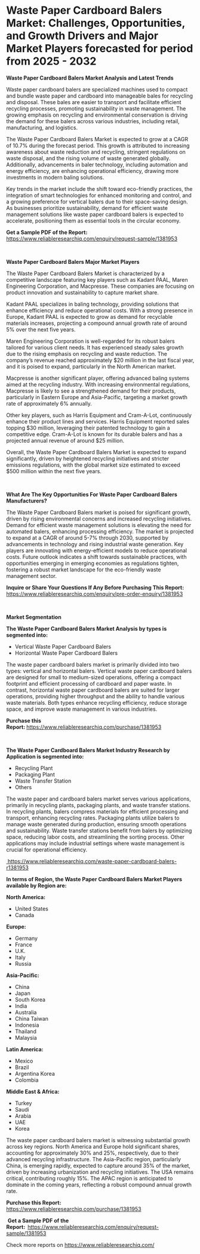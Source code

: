 <p><h1>Waste Paper Cardboard Balers Market: Challenges, Opportunities, and Growth Drivers and Major Market Players forecasted for period from 2025 - 2032</h1></p><p><strong>Waste Paper Cardboard Balers Market Analysis and Latest Trends</strong></p>
<p><p>Waste paper cardboard balers are specialized machines used to compact and bundle waste paper and cardboard into manageable bales for recycling and disposal. These bales are easier to transport and facilitate efficient recycling processes, promoting sustainability in waste management. The growing emphasis on recycling and environmental conservation is driving the demand for these balers across various industries, including retail, manufacturing, and logistics.</p><p>The Waste Paper Cardboard Balers Market is expected to grow at a CAGR of 10.7% during the forecast period. This growth is attributed to increasing awareness about waste reduction and recycling, stringent regulations on waste disposal, and the rising volume of waste generated globally. Additionally, advancements in baler technology, including automation and energy efficiency, are enhancing operational efficiency, drawing more investments in modern baling solutions.</p><p>Key trends in the market include the shift toward eco-friendly practices, the integration of smart technologies for enhanced monitoring and control, and a growing preference for vertical balers due to their space-saving design. As businesses prioritize sustainability, demand for efficient waste management solutions like waste paper cardboard balers is expected to accelerate, positioning them as essential tools in the circular economy.</p></p>
<p><strong>Get a Sample PDF of the Report:&nbsp;</strong> <a href="https://www.reliableresearchiq.com/enquiry/request-sample/1381953?utm_campaign=3139&utm_medium=2&utm_source=Github&utm_content=ia&utm_term=11042025&utm_id=waste-paper-cardboard-balers">https://www.reliableresearchiq.com/enquiry/request-sample/1381953</a></p>
<p>&nbsp;</p>
<p><strong>Waste Paper Cardboard Balers Major Market Players</strong></p>
<p><p>The Waste Paper Cardboard Balers Market is characterized by a competitive landscape featuring key players such as Kadant PAAL, Maren Engineering Corporation, and Macpresse. These companies are focusing on product innovation and sustainability to capture market share.</p><p>Kadant PAAL specializes in baling technology, providing solutions that enhance efficiency and reduce operational costs. With a strong presence in Europe, Kadant PAAL is expected to grow as demand for recyclable materials increases, projecting a compound annual growth rate of around 5% over the next five years.</p><p>Maren Engineering Corporation is well-regarded for its robust balers tailored for various client needs. It has experienced steady sales growth due to the rising emphasis on recycling and waste reduction. The company’s revenue reached approximately $20 million in the last fiscal year, and it is poised to expand, particularly in the North American market.</p><p>Macpresse is another significant player, offering advanced baling systems aimed at the recycling industry. With increasing environmental regulations, Macpresse is likely to see a strengthened demand for their products, particularly in Eastern Europe and Asia-Pacific, targeting a market growth rate of approximately 6% annually.</p><p>Other key players, such as Harris Equipment and Cram-A-Lot, continuously enhance their product lines and services. Harris Equipment reported sales topping $30 million, leveraging their patented technology to gain a competitive edge. Cram-A-Lot is known for its durable balers and has a projected annual revenue of around $25 million.</p><p>Overall, the Waste Paper Cardboard Balers Market is expected to expand significantly, driven by heightened recycling initiatives and stricter emissions regulations, with the global market size estimated to exceed $500 million within the next five years.</p></p>
<p>&nbsp;</p>
<p><strong>What Are The Key Opportunities For Waste Paper Cardboard Balers Manufacturers?</strong></p>
<p><p>The Waste Paper Cardboard Balers market is poised for significant growth, driven by rising environmental concerns and increased recycling initiatives. Demand for efficient waste management solutions is elevating the need for automated balers, enhancing processing efficiency. The market is projected to expand at a CAGR of around 5-7% through 2030, supported by advancements in technology and rising industrial waste generation. Key players are innovating with energy-efficient models to reduce operational costs. Future outlook indicates a shift towards sustainable practices, with opportunities emerging in emerging economies as regulations tighten, fostering a robust market landscape for the eco-friendly waste management sector.</p></p>
<p><strong>Inquire or Share Your Questions If Any Before Purchasing This Report:</strong> <a href="https://www.reliableresearchiq.com/enquiry/pre-order-enquiry/1381953?utm_campaign=3139&utm_medium=2&utm_source=Github&utm_content=ia&utm_term=11042025&utm_id=waste-paper-cardboard-balers">https://www.reliableresearchiq.com/enquiry/pre-order-enquiry/1381953</a></p>
<p>&nbsp;</p>
<p><strong>Market Segmentation</strong></p>
<p><strong>The Waste Paper Cardboard Balers Market Analysis by types is segmented into:</strong></p>
<p><ul><li>Vertical Waste Paper Cardboard Balers</li><li>Horizontal Waste Paper Cardboard Balers</li></ul></p>
<p><p>The waste paper cardboard balers market is primarily divided into two types: vertical and horizontal balers. Vertical waste paper cardboard balers are designed for small to medium-sized operations, offering a compact footprint and efficient processing of cardboard and paper waste. In contrast, horizontal waste paper cardboard balers are suited for larger operations, providing higher throughput and the ability to handle various waste materials. Both types enhance recycling efficiency, reduce storage space, and improve waste management in various industries.</p></p>
<p><strong>Purchase this Report:&nbsp;</strong><a href="https://www.reliableresearchiq.com/purchase/1381953?utm_campaign=3139&utm_medium=2&utm_source=Github&utm_content=ia&utm_term=11042025&utm_id=waste-paper-cardboard-balers">https://www.reliableresearchiq.com/purchase/1381953</a></p>
<p>&nbsp;</p>
<p><strong>The Waste Paper Cardboard Balers Market Industry Research by Application is segmented into:</strong></p>
<p><ul><li>Recycling Plant</li><li>Packaging Plant</li><li>Waste Transfer Station</li><li>Others</li></ul></p>
<p><p>The waste paper and cardboard balers market serves various applications, primarily in recycling plants, packaging plants, and waste transfer stations. In recycling plants, balers compress materials for efficient processing and transport, enhancing recycling rates. Packaging plants utilize balers to manage waste generated during production, ensuring smooth operations and sustainability. Waste transfer stations benefit from balers by optimizing space, reducing labor costs, and streamlining the sorting process. Other applications may include industrial settings where waste management is crucial for operational efficiency.</p></p>
<p><a href="https://www.reliableresearchiq.com/waste-paper-cardboard-balers-r1381953?utm_campaign=3139&utm_medium=2&utm_source=Github&utm_content=ia&utm_term=11042025&utm_id=waste-paper-cardboard-balers">&nbsp;https://www.reliableresearchiq.com/waste-paper-cardboard-balers-r1381953</a></p>
<p><strong>In terms of Region, the Waste Paper Cardboard Balers Market Players available by Region are:</strong></p>
<p>
    <p> <strong> North America: </strong>
        <ul>
            <li>United States</li>
            <li>Canada</li>
        </ul>
        </p> 
    <p> <strong> Europe: </strong>
        <ul>
            <li>Germany</li>
            <li>France</li>
            <li>U.K.</li>
            <li>Italy</li>
            <li>Russia</li>
        </ul>
        </p> 
    <p> <strong> Asia-Pacific: </strong>
        <ul>
            <li>China</li>
            <li>Japan</li>
            <li>South Korea</li>
            <li>India</li>
            <li>Australia</li>
            <li>China Taiwan</li>
            <li>Indonesia</li>
            <li>Thailand</li>
            <li>Malaysia</li>
        </ul>
        </p> 
    <p> <strong> Latin America: </strong>
        <ul>
            <li>Mexico</li>
            <li>Brazil</li>
            <li>Argentina Korea</li>
            <li>Colombia</li>
        </ul>
        </p> 
    <p> <strong> Middle East & Africa: </strong>
        <ul>
            <li>Turkey</li>
            <li>Saudi</li>
            <li>Arabia</li>
            <li>UAE</li>
            <li>Korea</li>
        </ul>
    </p>
    </p>
<p><p>The waste paper cardboard balers market is witnessing substantial growth across key regions. North America and Europe hold significant shares, accounting for approximately 30% and 25%, respectively, due to their advanced recycling infrastructure. The Asia-Pacific region, particularly China, is emerging rapidly, expected to capture around 35% of the market, driven by increasing urbanization and recycling initiatives. The USA remains critical, contributing roughly 15%. The APAC region is anticipated to dominate in the coming years, reflecting a robust compound annual growth rate.</p></p>
<p><strong>Purchase this Report: </strong><a href="https://www.reliableresearchiq.com/purchase/1381953?utm_campaign=3139&utm_medium=2&utm_source=Github&utm_content=ia&utm_term=11042025&utm_id=waste-paper-cardboard-balers">https://www.reliableresearchiq.com/purchase/1381953</a></p>
<p>&nbsp;<strong>Get a Sample PDF of the Report:&nbsp;&nbsp;</strong><a href="https://www.reliableresearchiq.com/enquiry/request-sample/1381953?utm_campaign=3139&utm_medium=2&utm_source=Github&utm_content=ia&utm_term=11042025&utm_id=waste-paper-cardboard-balers">https://www.reliableresearchiq.com/enquiry/request-sample/1381953</a></p>
<p><strong></strong></p>
<p>Check more reports on <a href="https://www.reliableresearchiq.com/?utm_campaign=3139&utm_medium=2&utm_source=Github&utm_content=ia&utm_term=11042025&utm_id=waste-paper-cardboard-balers">https://www.reliableresearchiq.com/</a></p>